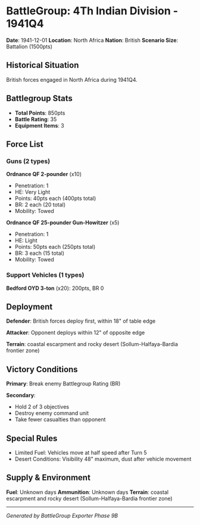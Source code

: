 # BattleGroup: 4Th Indian Division - 1941Q4

**Date**: 1941-12-01
**Location**: North Africa
**Nation**: British
**Scenario Size**: Battalion (1500pts)

## Historical Situation

British forces engaged in North Africa during 1941Q4.

## Battlegroup Stats

- **Total Points**: 850pts
- **Battle Rating**: 35
- **Equipment Items**: 3

## Force List

### Guns (2 types)

**Ordnance QF 2-pounder** (x10)
- Penetration: 1
- HE: Very Light
- Points: 40pts each (400pts total)
- BR: 2 each (20 total)
- Mobility: Towed

**Ordnance QF 25-pounder Gun-Howitzer** (x5)
- Penetration: 1
- HE: Light
- Points: 50pts each (250pts total)
- BR: 3 each (15 total)
- Mobility: Towed

### Support Vehicles (1 types)

**Bedford OYD 3-ton** (x20): 200pts, BR 0

## Deployment

**Defender**: British forces deploy first, within 18" of table edge

**Attacker**: Opponent deploys within 12" of opposite edge

**Terrain**: coastal escarpment and rocky desert (Sollum-Halfaya-Bardia frontier zone)

## Victory Conditions

**Primary**: Break enemy Battlegroup Rating (BR)

**Secondary**:
- Hold 2 of 3 objectives
- Destroy enemy command unit
- Take fewer casualties than opponent

## Special Rules

- Limited Fuel: Vehicles move at half speed after Turn 5
- Desert Conditions: Visibility 48" maximum, dust after vehicle movement

## Supply & Environment

**Fuel**: Unknown days
**Ammunition**: Unknown days
**Terrain**: coastal escarpment and rocky desert (Sollum-Halfaya-Bardia frontier zone)

---

*Generated by BattleGroup Exporter Phase 9B*
